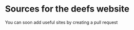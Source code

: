 <h1>Sources for the deefs website</h1>

<p>You can soon add useful sites by creating a pull request</p>
